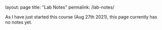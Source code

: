 layout: page
title: "Lab Notes"
permalink: /lab-notes/

As I have just started this course (Aug 27th 2021), this page currently has no notes yet.
